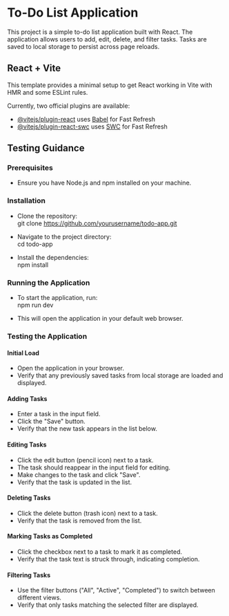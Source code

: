 # To-Do List Application

This project is a simple to-do list application built with React. The application allows users to add, edit, delete, and filter tasks. Tasks are saved to local storage to persist across page reloads.

## React + Vite

This template provides a minimal setup to get React working in Vite with HMR and some ESLint rules.

Currently, two official plugins are available:

- [@vitejs/plugin-react](https://github.com/vitejs/vite-plugin-react/blob/main/packages/plugin-react/README.md) uses [Babel](https://babeljs.io/) for Fast Refresh
- [@vitejs/plugin-react-swc](https://github.com/vitejs/vite-plugin-react-swc) uses [SWC](https://swc.rs/) for Fast Refresh



## Testing Guidance

### Prerequisites
- Ensure you have Node.js and npm installed on your machine.

### Installation
- Clone the repository:<br />
git clone https://github.com/yourusername/todo-app.git

- Navigate to the project directory:<br />
cd todo-app

- Install the dependencies:<br />
npm install

### Running the Application
- To start the application, run:<br />
npm run dev

- This will open the application in your default web browser.

### Testing the Application
#### Initial Load
- Open the application in your browser.
- Verify that any previously saved tasks from local storage are loaded and displayed.
#### Adding Tasks
- Enter a task in the input field.
- Click the "Save" button.
- Verify that the new task appears in the list below.
#### Editing Tasks
- Click the edit button (pencil icon) next to a task.
- The task should reappear in the input field for editing.
- Make changes to the task and click "Save".
- Verify that the task is updated in the list.
#### Deleting Tasks
- Click the delete button (trash icon) next to a task.
- Verify that the task is removed from the list.
#### Marking Tasks as Completed
- Click the checkbox next to a task to mark it as completed.
- Verify that the task text is struck through, indicating completion.
#### Filtering Tasks
- Use the filter buttons ("All", "Active", "Completed") to switch between different views.
- Verify that only tasks matching the selected filter are displayed.

  

